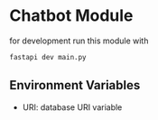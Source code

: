 # Chatbot Module

for development run this module with

```bash
fastapi dev main.py
```

## Environment Variables

- URI: database URI variable
